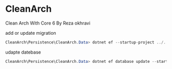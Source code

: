 # CleanArch
Clean Arch With Core 6 By Reza okhravi

add or update migration 
```c#
CleanArch\Persistence\CleanArch.Data> dotnet ef --startup-project ../../Presentation/CleanArch.Mvc  migrations add user
```

udapte datebase
```c#
CleanArch\Persistence\CleanArch.Data> dotnet ef database update --startup-project ../../Presentation/CleanArch.Mvc
```